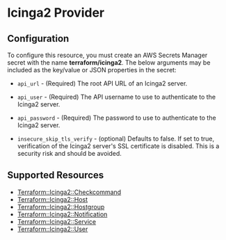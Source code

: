 # Icinga2 Provider

## Configuration

To configure this resource, you must create an AWS Secrets Manager secret with the name **terraform/icinga2**. The below arguments may be included as the key/value or JSON properties in the secret:

* ``api_url`` - (Required) The root API URL of an Icinga2 server.

* ``api_user`` - (Required) The API username to use to
  authenticate to the Icinga2 server.

* ``api_password`` - (Required) The password to use to
  authenticate to the Icinga2 server.

* ``insecure_skip_tls_verify`` - (optional) Defaults to false. If set to true,
  verification of the Icinga2 server's SSL certificate is disabled. This is a security
  risk and should be avoided.


## Supported Resources

* [Terraform::Icinga2::Checkcommand](Checkcommand.md)
* [Terraform::Icinga2::Host](Host.md)
* [Terraform::Icinga2::Hostgroup](Hostgroup.md)
* [Terraform::Icinga2::Notification](Notification.md)
* [Terraform::Icinga2::Service](Service.md)
* [Terraform::Icinga2::User](User.md)